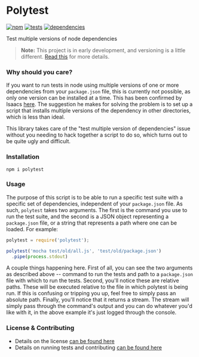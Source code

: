 # Polytest

[![npm](http://img.shields.io/npm/v/polytest.svg?style=flat)](https://badge.fury.io/js/polytest) [![tests](http://img.shields.io/travis/carrot/polytest/master.svg?style=flat)](https://travis-ci.org/carrot/polytest) [![dependencies](http://img.shields.io/gemnasium/carrot/polytest.svg?style=flat)](https://gemnasium.com/carrot/polytest)

Test multiple versions of node dependencies

> **Note:** This project is in early development, and versioning is a little different. [Read this](http://markup.im/#q4_cRZ1Q) for more details.

### Why should you care?

If you want to run tests in node using multiple versions of one or more dependencies from your `package.json` file, this is currently not possible, as only one version can be installed at a time. This has been confirmed by Isaacs [here](https://github.com/npm/npm/issues/5499#issuecomment-71930827). The suggestion he makes for solving the problem is to set up a script that installs multiple versions of the dependency in other directories, which is less than ideal.

This library takes care of the "test multiple version of dependencies" issue without you needing to hack together a script to do so, which turns out to be quite ugly and difficult.

### Installation

`npm i polytest`

### Usage

The purpose of this script is to be able to run a specific test suite with a specific set of dependencies, independent of your `package.json` file. As such, `polytest` takes two arguments. The first is the command you use to run the test suite, and the second is a JSON object representing a `package.json` file, or a string that represents a path where one can be loaded. For example:

```js
polytest = require('polytest');

polytest('mocha test/old/all.js', 'test/old/package.json')
  .pipe(process.stdout)
```

A couple things happening here. First of all, you can see the two arguments as described above -- command to run the tests and path to a `package.json` file with which to run the tests. Second, you'll notice these are relative paths. These will be executed relative to the file in which polytest is being run. If this is confusing or tripping you up, feel free to simply pass an absolute path. Finally, you'll notice that it returns a stream. The stream will simply pass through the command's output and you can do whatever you'd like with it, in the above example it's just logged through the console.

### License & Contributing

- Details on the license [can be found here](LICENSE.md)
- Details on running tests and contributing [can be found here](contributing.md)
